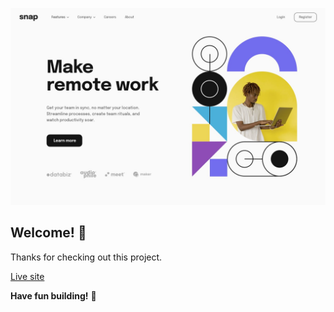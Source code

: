 ![](https://github.com/Just9krish/Intro-section-with-dropdown-navigation/blob/ca421f20a652baa01cd60587fe6d136d0a9dceb8/design/desktop-design.jpg)

## Welcome! 👋

Thanks for checking out this project.

[Live site](https://intor-section-with-dropdown-navigation.netlify.app/)

**Have fun building!** 🚀
